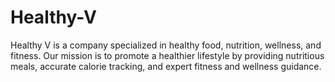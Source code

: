 # Healthy-V
Healthy V is a company specialized in healthy food, nutrition, wellness, and fitness.  Our mission is to promote a healthier lifestyle by providing nutritious meals, accurate calorie tracking, and expert fitness and wellness guidance.
